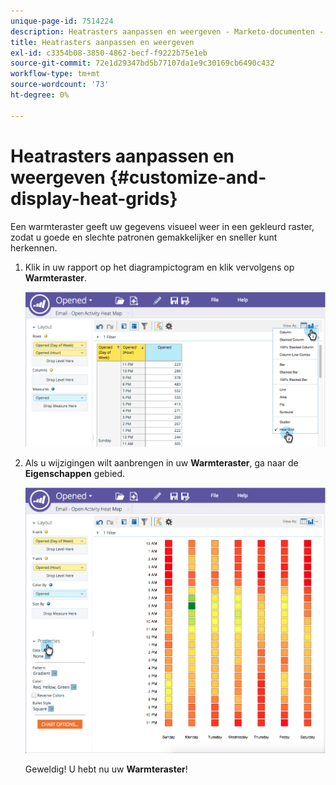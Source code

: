 ```yaml
---
unique-page-id: 7514224
description: Heatrasters aanpassen en weergeven - Marketo-documenten - Productdocumentatie
title: Heatrasters aanpassen en weergeven
exl-id: c3354b08-3850-4862-becf-f9222b75e1eb
source-git-commit: 72e1d29347bd5b77107da1e9c30169cb6490c432
workflow-type: tm+mt
source-wordcount: '73'
ht-degree: 0%

---
```


# Heatrasters aanpassen en weergeven {#customize-and-display-heat-grids}

Een warmteraster geeft uw gegevens visueel weer in een gekleurd raster, zodat u goede en slechte patronen gemakkelijker en sneller kunt herkennen.

1. Klik in uw rapport op het diagrampictogram en klik vervolgens op **Warmteraster**.

   ![](assets/image2015-5-4-15-3a2-3a17.png)

1. Als u wijzigingen wilt aanbrengen in uw **Warmteraster**, ga naar de **Eigenschappen** gebied.

   ![](assets/image2015-5-4-16-3a7-3a9.png)

   Geweldig! U hebt nu uw **Warmteraster**!
